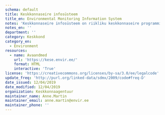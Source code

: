 ```yaml
---
schema: default
title: Keskkonnaseire infosüsteem
title_en: Environmental Monitoring Information System
notes: 'Keskkonnaseire infosüsteem on riikliku keskkonnaseire programmi ja sellega seonduvate keskkonna uuringute-projektide raames kogutud keskkonnaseisundi andmestikku koondav andmekogu.'
notes_en: ''
department: ''
category: Keskkond
category_en:
  - Environment
resources:
  - name: Avaandmed
    url: 'https://kese.envir.ee/'
    format: HTML
    interactive: 'True'
license: 'https://creativecommons.org/licenses/by-sa/3.0/ee/legalcode'
update_freq: 'http://purl.org/linked-data/sdmx/2009/code#freq-D'
date_issued: 12/04/2019
date_modified: 12/04/2019
organization: Keskkonnaagentuur
maintainer_name: Anne.Martin
maintainer_email: anne.martin@envir.ee
maintainer_phone: ''
---
```

